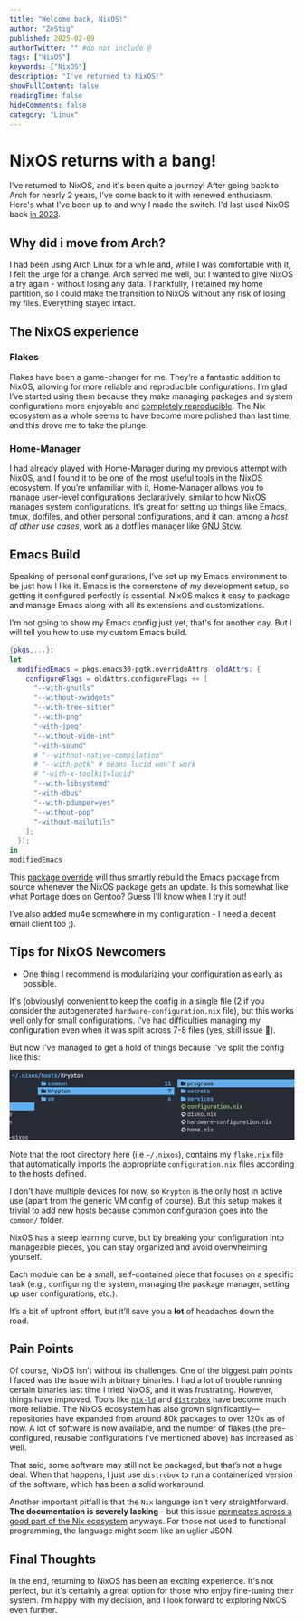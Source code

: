 ```yaml
---
title: "Welcome back, NixOS!"
author: "ZeStig"
published: 2025-02-09
authorTwitter: "" #do not include @
tags: ["NixOS"]
keywords: ["NixOS"]
description: "I've returned to NixOS!"
showFullContent: false
readingTime: false
hideComments: false
category: "Linux"
---
```


# NixOS returns with a bang!
I've returned to NixOS, and it's been quite a journey! After going back to  Arch for nearly 2 years, I’ve come back to it with renewed enthusiasm. Here's what I’ve been up to and why I made the switch.
I'd last used NixOS back [in 2023](https://zstg.is-a.dev/linux/nixos-part-1/).

## Why did i move from Arch?

I had been using Arch Linux for a while and, while I was comfortable with it, I felt the urge for a change. Arch served me well, but I wanted to give NixOS a try again - without losing any data. Thankfully, I retained my home partition, so I could make the transition to NixOS without any risk of losing my files. Everything stayed intact.

## The NixOS experience

### Flakes

Flakes have been a game-changer for me. They’re a fantastic addition to NixOS, allowing for more reliable and reproducible configurations. I’m glad I’ve started using them because they make managing packages and system configurations more enjoyable and <u>completely reproducible</u>. The Nix ecosystem as a whole seems to have become more polished than last time, and this drove me to take the plunge.

### Home-Manager

I had already played with Home-Manager during my previous attempt with NixOS, and I found it to be one of the most useful tools in the NixOS ecosystem. If you’re unfamiliar with it, Home-Manager allows you to manage user-level configurations declaratively, similar to how NixOS manages system configurations. It’s great for setting up things like Emacs, tmux, dotfiles, and other personal configurations, and it can, among a _host of other use cases_, work as a dotfiles manager like [GNU Stow](https://www.gnu.org/software/stow/).

## Emacs Build

Speaking of personal configurations, I’ve set up my Emacs environment to be just how I like it. Emacs is the cornerstone of my development setup, so getting it configured perfectly is essential. NixOS makes it easy to package and manage Emacs along with all its extensions and customizations.

I'm not going to show my Emacs config just yet, that's for another day. But I will tell you how to use my custom Emacs build.

```nix
{pkgs,...}: 
let
  modifiedEmacs = pkgs.emacs30-pgtk.overrideAttrs (oldAttrs: {
    configureFlags = oldAttrs.configureFlags ++ [
      "--with-gnutls"
      "--without-xwidgets"
      "--with-tree-sitter"
      "--with-png"
      "-with-jpeg"
      "--without-wide-int"
      "-with-sound"
      # "--without-native-compilation"
      # "--with-pgtk" # means lucid won't work
      # "-with-x-toolkit=lucid"
      "--with-libsystemd"
      "-with-dbus"
      "--with-pdumper=yes"
      "--without-pop"
      "-without-mailutils"
    ];
  });
in
modifiedEmacs
```
This [package override](https://ryantm.github.io/nixpkgs/using/overrides/) will thus smartly rebuild the Emacs package from source whenever the NixOS package gets an update. Is this somewhat like what Portage does on Gentoo? Guess I'll know when I try it out!

I've also added mu4e somewhere in my configuration - I need a decent email client too ;).

## Tips for NixOS Newcomers

- One thing I recommend is modularizing your configuration as early as possible.

It's (obviously) convenient to keep the config in a single file (2 if you consider the autogenerated `hardware-configuration.nix` file), but this works well only for small configurations. I've had difficulties managing my configuration even when it was split across 7-8 files (yes, skill issue 🤧). 

But now I've managed to get a hold of things because I've split the config like this:

![NixOS config - tree-like structure](../../../assets/images/nixos/nixos-tree.png)


Note that the root directory here (i.e `~/.nixos`), contains my `flake.nix` file that automatically imports the appropriate `configuration.nix` files according to the hosts defined. 

I don't have multiple devices for now, so `Krypton` is the only host in active use (apart from the generic VM config of course). But this setup makes it trivial to add new hosts because common configuration goes into the `common/` folder.


NixOS has a steep learning curve, but by breaking your configuration into manageable pieces, you can stay organized and avoid overwhelming yourself.

Each module can be a small, self-contained piece that focuses on a specific task (e.g., configuring the system, managing the package manager, setting up user configurations, etc.). 

It’s a bit of upfront effort, but it’ll save you a **lot** of headaches down the road.


## Pain Points

Of course, NixOS isn’t without its challenges. One of the biggest pain points I faced was the issue with arbitrary binaries. I had a lot of trouble running certain binaries last time I tried NixOS, and it was frustrating. However, things have improved. Tools like [`nix-ld`](https://nixos.org/manual/nix/stable/command-ref/nix-ld.html) and [`distrobox`](https://github.com/89luca89/distrobox) have become much more reliable. The NixOS ecosystem has also grown significantly—repositories have expanded from around 80k packages to over 120k as of now. A lot of software is now available, and the number of flakes (the pre-configured, reusable configurations I've mentioned above) has increased as well.

That said, some software may still not be packaged, but that’s not a huge deal. When that happens, I just use `distrobox` to run a containerized version of the software, which has been a solid workaround.

Another important pitfall is that the `Nix` language isn't very straightforward. **The documentation is severely lacking** - but this issue <u>permeates across a good part of the Nix ecosystem</u> anyways. For those not used to functional programming, the language might seem like an uglier JSON.

## Final Thoughts

In the end, returning to NixOS has been an exciting experience. It's not perfect, but it's certainly a great option for those who enjoy fine-tuning their system. I’m happy with my decision, and I look forward to exploring NixOS even further.
